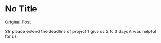 # No Title

[Original Post](https://discourse.onlinedegree.iitm.ac.in/t/166866/17)

<p>SIr please extend the deadline of project 1 give us  2 to 3 days it was helpful for us.</p>